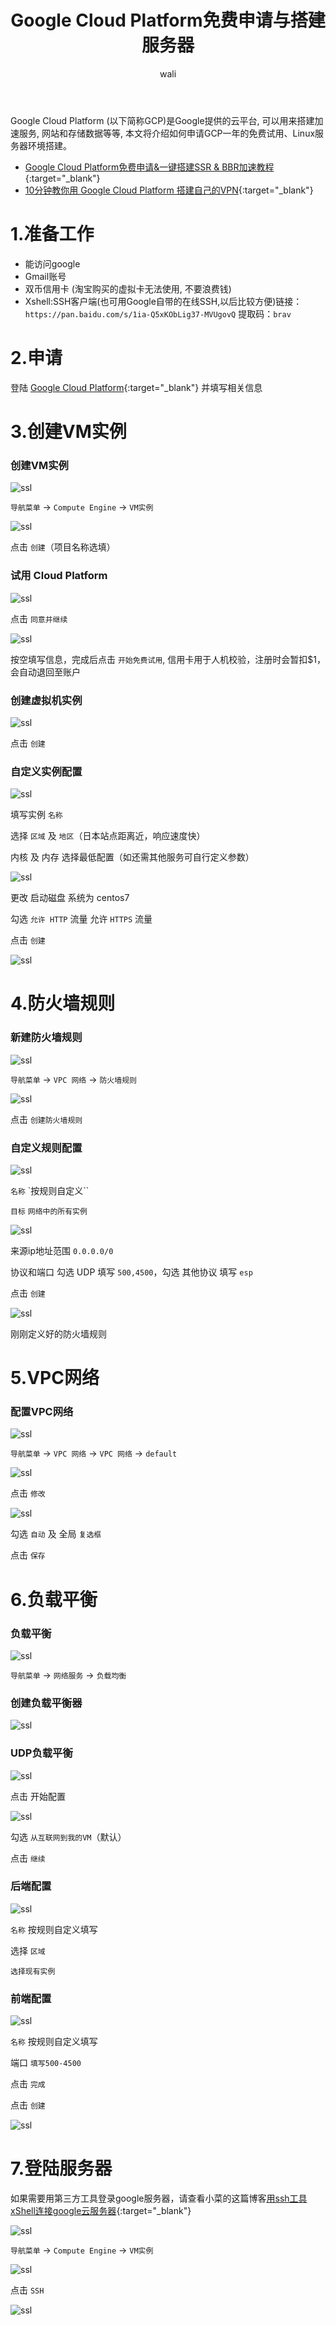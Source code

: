 ﻿---
layout: post
title: Google Cloud Platform免费申请与搭建服务器   #标题
tagline:  Google Cloud Platform免费申请与搭建服务器
category: server      #分类
author: wali    #作者
tag: googleCloud     #标签
ghurl:        #github url
ghurl_zip:    #github zip下载
comments: true

post_nav: ["1.准备工作","2.申请", "3.创建VM实例","4.防火墙规则","5.VPC网络","6.负载平衡","7.登陆服务器"]
---

Google Cloud Platform (以下简称GCP)是Google提供的云平台, 可以用来搭建加速服务, 网站和存储数据等等, 本文将介绍如何申请GCP一年的免费试用、Linux服务器环境搭建。

* [Google Cloud Platform免费申请&一键搭建SSR & BBR加速教程](https://www.wmsoho.com/google-cloud-platform-ssr-bbr-tutorial/ "https://www.wmsoho.com/google-cloud-platform-ssr-bbr-tutorial/"){:target="_blank"}
* [10分钟教你用 Google Cloud Platform 搭建自己的VPN](https://elephantnose.github.io/2018/09/24/10%E5%88%86%E9%92%9F%E6%95%99%E4%BD%A0%E7%94%A8%20Google%20Cloud%20Platform%20%E6%90%AD%E5%BB%BA%E8%87%AA%E5%B7%B1%E7%9A%84VPN/ "https://elephantnose.github.io/2018/09/24/10%E5%88%86%E9%92%9F%E6%95%99%E4%BD%A0%E7%94%A8%20Google%20Cloud%20Platform%20%E6%90%AD%E5%BB%BA%E8%87%AA%E5%B7%B1%E7%9A%84VPN/"){:target="_blank"}

# 1.准备工作

* 能访问google
* Gmail账号
* 双币信用卡 (淘宝购买的虚拟卡无法使用, 不要浪费钱)
* Xshell:SSH客户端(也可用Google自带的在线SSH,以后比较方便)链接：`https://pan.baidu.com/s/1ia-Q5xKObLig37-MVUgovQ` 提取码：`brav` 

# 2.申请

登陆 [Google Cloud Platform](https://console.cloud.google.com/getting-started?hl=zh-CN&pli=1 "https://console.cloud.google.com/getting-started?hl=zh-CN&pli=1"){:target="_blank"} 并填写相关信息




# 3.创建VM实例

### 创建VM实例

![ssl](http://walidream.com:9999/blogImage/server/server_6.png)

`导航菜单` → `Compute Engine` → `VM实例`

![ssl](http://walidream.com:9999/blogImage/server/server_7.png)

点击 `创建`（项目名称选填）

### 试用 Cloud Platform

![ssl](http://walidream.com:9999/blogImage/server/server_8.png)

点击 `同意并继续`

![ssl](http://walidream.com:9999/blogImage/server/server_9.png)

按空填写信息，完成后点击 `开始免费试用`, 信用卡用于人机校验，注册时会暂扣$1，会自动退回至账户

### 创建虚拟机实例

![ssl](http://walidream.com:9999/blogImage/server/server_10.png)

点击 `创建`

### 自定义实例配置

![ssl](http://walidream.com:9999/blogImage/server/server_11.png)

填写实例 `名称`

选择 `区域` 及 `地区`（日本站点距离近，响应速度快）

内核 及 内存 选择最低配置（如还需其他服务可自行定义参数）

![ssl](http://walidream.com:9999/blogImage/server/server_12.png)

更改 启动磁盘 系统为 centos7

勾选 `允许 HTTP` 流量 允许 `HTTPS` 流量

点击 `创建`

![ssl](http://walidream.com:9999/blogImage/server/server_13.png)


# 4.防火墙规则

### 新建防火墙规则

![ssl](http://walidream.com:9999/blogImage/server/server_14.png)

`导航菜单` → `VPC 网络` → `防火墙规则`

![ssl](http://walidream.com:9999/blogImage/server/server_15.png)

点击 `创建防火墙规则`

### 自定义规则配置

![ssl](http://walidream.com:9999/blogImage/server/server_16.png)

`名称` `按规则自定义``

`目标` `网络中的所有实例`

![ssl](http://walidream.com:9999/blogImage/server/server_17.png)

来源ip地址范围 `0.0.0.0/0`

协议和端口 勾选 UDP 填写 `500,4500`，勾选 其他协议 填写 `esp`

点击 `创建`

![ssl](http://walidream.com:9999/blogImage/server/server_18.png)

刚刚定义好的防火墙规则

# 5.VPC网络

### 配置VPC网络

![ssl](http://walidream.com:9999/blogImage/server/server_19.png)

`导航菜单` → `VPC 网络` → `VPC 网络` → `default`

![ssl](http://walidream.com:9999/blogImage/server/server_20.png)

点击 `修改`

![ssl](http://walidream.com:9999/blogImage/server/server_21.png)

勾选 `自动` 及 全局 `复选框`

点击 `保存`


# 6.负载平衡

### 负载平衡

![ssl](http://walidream.com:9999/blogImage/server/server_22.png)

`导航菜单` → `网络服务` → `负载均衡`

### 创建负载平衡器

![ssl](http://walidream.com:9999/blogImage/server/server_23.png)

### UDP负载平衡

![ssl](http://walidream.com:9999/blogImage/server/server_24.png)

点击 开始配置

![ssl](http://walidream.com:9999/blogImage/server/server_25.png)

勾选 `从互联网到我的VM`（默认）

点击 `继续`

### 后端配置

![ssl](http://walidream.com:9999/blogImage/server/server_26.png)

`名称` 按规则自定义填写

选择 `区域` 

`选择现有实例`

### 前端配置

![ssl](http://walidream.com:9999/blogImage/server/server_27.png)

`名称` 按规则自定义填写

端口 `填写500-4500`

点击 `完成`

点击 `创建`

![ssl](http://walidream.com:9999/blogImage/server/server_28.png)

# 7.登陆服务器

如果需要用第三方工具登录google服务器，请查看小菜的这篇博客[用ssh工具xShell连接google云服务器](/server/2019/04/18/connectionGoogleCloud.html "server/2019/04/18/connectionGoogleCloud.html"){:target="_blank"}

![ssl](http://walidream.com:9999/blogImage/server/server_29.png)

`导航菜单` → `Compute Engine` → `VM实例`

![ssl](http://walidream.com:9999/blogImage/server/server_30.png)

点击 `SSH`

![ssl](http://walidream.com:9999/blogImage/server/server_31.png)






























